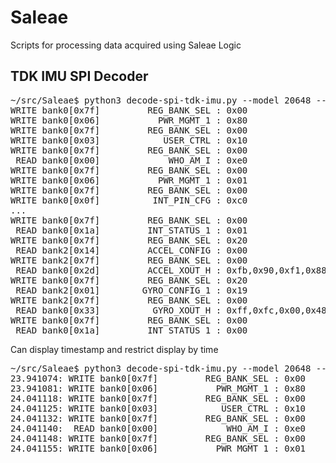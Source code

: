 # Saleae
Scripts for processing data acquired using Saleae Logic

## TDK IMU SPI Decoder

<pre>
~/src/Saleae$ python3 decode-spi-tdk-imu.py --model 20648 --spi tdk/spi-tdk-icm-20648.csv
WRITE bank0[0x7f]         REG_BANK_SEL : 0x00
WRITE bank0[0x06]           PWR_MGMT_1 : 0x80
WRITE bank0[0x7f]         REG_BANK_SEL : 0x00
WRITE bank0[0x03]            USER_CTRL : 0x10
WRITE bank0[0x7f]         REG_BANK_SEL : 0x00
 READ bank0[0x00]             WHO_AM_I : 0xe0
WRITE bank0[0x7f]         REG_BANK_SEL : 0x00
WRITE bank0[0x06]           PWR_MGMT_1 : 0x01
WRITE bank0[0x7f]         REG_BANK_SEL : 0x00
WRITE bank0[0x0f]          INT_PIN_CFG : 0xc0
...
WRITE bank0[0x7f]         REG_BANK_SEL : 0x00
 READ bank0[0x1a]         INT_STATUS_1 : 0x01
WRITE bank0[0x7f]         REG_BANK_SEL : 0x20
 READ bank2[0x14]         ACCEL_CONFIG : 0x00
WRITE bank2[0x7f]         REG_BANK_SEL : 0x00
 READ bank0[0x2d]         ACCEL_XOUT_H : 0xfb,0x90,0xf1,0x88,0x3d,0x10
WRITE bank0[0x7f]         REG_BANK_SEL : 0x20
 READ bank2[0x01]        GYRO_CONFIG_1 : 0x19
WRITE bank2[0x7f]         REG_BANK_SEL : 0x00
 READ bank0[0x33]          GYRO_XOUT_H : 0xff,0xfc,0x00,0x48,0xff,0xf5
WRITE bank0[0x7f]         REG_BANK_SEL : 0x00
 READ bank0[0x1a]         INT_STATUS_1 : 0x00
</pre>

Can display timestamp and restrict display by time
<pre>
~/src/Saleae$ python3 decode-spi-tdk-imu.py --model 20648 --spi tdk/spi-tdk-icm-20648.csv --timestamp=6 --before 24.07
23.941074: WRITE bank0[0x7f]         REG_BANK_SEL : 0x00
23.941081: WRITE bank0[0x06]           PWR_MGMT_1 : 0x80
24.041118: WRITE bank0[0x7f]         REG_BANK_SEL : 0x00
24.041125: WRITE bank0[0x03]            USER_CTRL : 0x10
24.041132: WRITE bank0[0x7f]         REG_BANK_SEL : 0x00
24.041140:  READ bank0[0x00]             WHO_AM_I : 0xe0
24.041148: WRITE bank0[0x7f]         REG_BANK_SEL : 0x00
24.041155: WRITE bank0[0x06]           PWR_MGMT_1 : 0x01
</pre>
